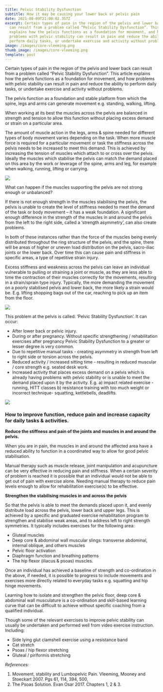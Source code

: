 ```yaml
---
title: Pelvic Stability Dysfunction
subtitle: How it may be causing your lower back or pelvic pain
date: 2021-08-09T21:00:02.357Z
excerpt: Certain types of pain in the region of the pelvis and lower back
  can result from a problem called “Pelvic Stability Dysfunction”. This article
  explains how the pelvis functions as a foundation for movement, and how
  problems with pelvic stability can result in pain and reduce the ability to
  perform daily tasks, or undertake exercise and activity without problems.
image: /images/core-vleeming.png
thumb_image: /images/core-vleeming.png
template: post
---
```

Certain types of pain in the region of the pelvis and lower back can result from a problem called “Pelvic Stability Dysfunction”. This article explains how the pelvis functions as a foundation for movement, and how problems with pelvic stability can result in pain and reduce the ability to perform daily tasks, or undertake exercise and activity without problems.

The pelvis function as a foundation and stable platform from which the spine, legs and arms can generate movement e.g. standing, walking, lifting.

When working at its best the muscles across the pelvis are balanced in strength and tension to allow this function without placing excess demand or strain on a particular area.

The amount of muscle action in the legs, arms & spine needed for different types of body movement varies depending on the task. When more muscle force is required for a particular movement or task the stiffness across the pelvis needs to be increased to meet this demand. This is achieved by increasing the tension of muscles which attach to or cross over the pelvis. Ideally the muscles which stabilise the pelvis can match the demand placed on this area by the work or leverage of the spine, arms and leg, for example when walking, running, lifting or carrying.

![](/images/pelvic-force-diagram-2.png)

What can happen if the muscles supporting the pelvis are not strong enough or unbalanced?

If there is not enough strength in the muscles stabilising the pelvis, the pelvis is unable to create the level of stiffness needed to meet the demand of the task or body movement – it has a weak foundation. A significant enough difference in the strength of the muscles in and around the pelvis from the left to the right side, called a ‘strength asymmetry’, can also create problems.

In both of these instances rather than the force of the muscles being evenly distributed throughout the ring structure of the pelvis, and the spine, there will be areas of higher or uneven load distribution on the pelvis, sacro-iliac joints or the lower back. Over time this can cause pain and stiffness in specific areas, a type of repetitive strain injury.

Excess stiffness and weakness across the pelvis can leave an individual vulnerable to pulling or straining a joint or muscle, as they are less able to time the contraction of their muscles correctly for the movements, resulting in a strain/sprain type injury. Typically, the more demanding the movement on a poorly stabilised pelvis and lower back, the more likely a strain would be. E.g. lifting shopping bags out of the car, reaching to pick up an item from the floor.

![](/images/pelvic-force-diagram.png)

This problem at the pelvis is called: ‘Pelvic Stability Dysfunction’. It can occur: 

* After lower back or pelvic injury.
* During or after pregnancy. Without specific strengthening / rehabilitation exercises after pregnancy Pelvic Stability Dysfunction to a greater or lesser degree is very common.
* Due to repetitive manual tasks - creating asymmetry in strength from left to right side or torsion across the pelvis.
* Reduced activity / increased sitting time - resulting in reduced muscular / core strength e.g. seated desk work.
* Increased activity that places excess demand on a pelvis which is already having problems with pelvic stability or is unable to meet the demand placed upon it by the activity. E.g. a) impact related exercise - running, HITT classes b) resistance training with too much weight or incorrect technique- squatting, kettlebells, deadlifts.

![](/images/slings-1.png)

### How to improve function, reduce pain and increase capacity for daily tasks & activities.

**Reduce the stiffness and pain of the joints and muscles in and around the pelvis.**

When you are in pain, the muscles in and around the affected area have a reduced ability to function in a coordinated way to allow for good pelvic stabilisation. 

Manual therapy such as muscle release, joint manipulation and acupuncture can be very effective in reducing pain and stiffness. When a certain severity of problem is reached it is possible that an individual would not be able to get out of pain with exercise alone.  Needing manual therapy to reduce pain levels enough to allow for rehabilitation exercise(s) to be effective. 

**Strengthen the stabilising muscles in and across the pelvis** 

So that the pelvis is able to meet the demands placed upon it, and evenly distribute load across the pelvis, lower back and upper legs. This is achieved by a specific and graduated exercise rehabilitation program to strengthen and stabilise weak areas, and to address left to right strength symmetries. It typically includes exercises for the following area:

* Gluteal muscles 
* Deep core & abdominal wall muscular slings: transverse abdominal, internal oblique, and others muscles
* Pelvic floor activation
* Diaphragm function and breathing patterns
* The hip flexor (iliacus & psoas) muscles. 

Once an individual has achieved a baseline of strength and co-ordination in the above, if needed, it is possible to progress to include movements and exercises more directly related to everyday tasks e.g. squatting and hip hinge movements.

Learning how to isolate and strengthen the pelvic floor, deep core & abdominal wall musculature is a co-ordination and skill-based learning curve that can be difficult to achieve without specific coaching from a qualified individual. 

Though some of the relevant exercises to improve pelvic stability can usually be undertaken and performed well from video exercise instruction. Including:

* Side lying glut clamshell exercise using a resistance band 
* Cat stretch  
* Psoas / hip flexor stretching 
* Gluteal / piriformis stretching

*References:*

1. Movement, stability and Lumbopelvic Pain. Vleeming, Mooney and Stoeckart 2007. Pgs 61, 114, 394, 500, 
2. The Psoas Solution. Evan Osar 2017. Chapters 1, 2 & 3.